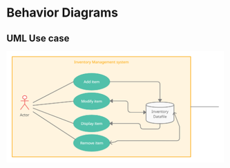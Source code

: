 # Behavior Diagrams

## UML Use case 
![UsecaseDiagram](https://github.com/amrathesh/STEPin_Mini_Project/blob/d5bac00cefef769d2be57b36b8c63cda429827f4/2_Architecture/behavior%20Diagrams/UML_usecase.png)

